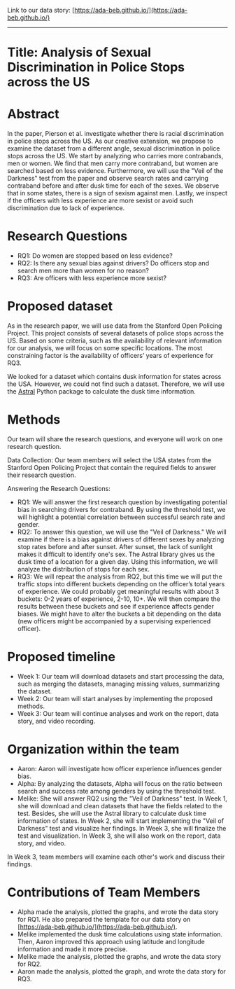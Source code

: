 Link to our data story: [https://ada-beb.github.io/](https://ada-beb.github.io/)

---

# Title: Analysis of Sexual Discrimination in Police Stops across the US
# Abstract
In the paper, Pierson et al. investigate whether there is racial discrimination in police stops across the US. As our creative extension, we propose to examine the dataset from a different angle, sexual discrimination in police stops across the US. We start by analyzing who carries more contrabands, men or women. We find that men carry more contraband, but women are searched based on less evidence. Furthermore, we will use the "Veil of the Darkness" test from the paper and observe search rates and carrying contraband before and after dusk time for each of the sexes. We observe that in some states, there is a sign of sexism against men. Lastly, we inspect if the officers with less experience are more sexist or avoid such discrimination due to lack of experience.

# Research Questions
- RQ1: Do women are stopped based on less evidence?
- RQ2: Is there any sexual bias against drivers? Do officers stop and search men more than women for no reason?
- RQ3: Are officers with less experience more sexist?

# Proposed dataset
As in the research paper, we will use data from the Stanford Open Policing Project. This project consists of several datasets of police stops across the US. Based on some criteria, such as the availability of relevant information for our analysis, we will focus on some specific locations. The most constraining factor is the availability of officers’ years of experience for RQ3.

We looked for a dataset which contains dusk information for states across the USA. However, we could not find such a dataset. Therefore, we will use the [Astral](https://astral.readthedocs.io/en/stable/index.html) Python package to calculate the dusk time information.

# Methods
Our team will share the research questions, and everyone will work on one research question.

Data Collection: Our team members will select the USA states from the Stanford Open Policing Project that contain the required fields to answer their research question.

Answering the Research Questions:
- RQ1: We will answer the first research question by investigating potential bias in searching drivers for contraband. By using the threshold test, we will highlight a potential correlation between successful search rate and gender.
- RQ2: To answer this question, we will use the "Veil of Darkness." We will examine if there is a bias against drivers of different sexes by analyzing stop rates before and after sunset. After sunset, the lack of sunlight makes it difficult to identify one's sex. The Astral library gives us the dusk time of a location for a given day. Using this information, we will analyze the distribution of stops for each sex.
- RQ3: We will repeat the analysis from RQ2, but this time we will put the traffic stops into different buckets depending on the officer’s total years of experience. We could probably get meaningful results with about 3 buckets: 0-2 years of experience, 2-10, 10+. We will then compare the results between these buckets and see if experience affects gender biases. We might have to alter the buckets a bit depending on the data (new officers might be accompanied by a supervising experienced officer).

# Proposed timeline
- Week 1: Our team will download datasets and start processing the data, such as merging the datasets, managing missing values, summarizing the dataset. 
- Week 2: Our team will start analyses by implementing the proposed methods.
- Week 3: Our team will continue analyses and work on the report, data story, and video recording.

# Organization within the team
- Aaron: Aaron will investigate how officer experience influences gender bias.
- Alpha: By analyzing the datasets, Alpha will focus on the ratio between search and success rate among genders by using the threshold test.
- Melike: She will answer RQ2 using the "Veil of Darkness" test. In Week 1, she will download and clean datasets that have the fields related to the test. Besides, she will use the Astral library to calculate dusk time information of states. In Week 2, she will start implementing the "Veil of Darkness" test and visualize her findings. In Week 3, she will finalize the test and visualization. In Week 3, she will also work on the report, data story, and video.

In Week 3, team members will examine each other's work and discuss their findings.

# Contributions of Team Members  
- Alpha made the analysis, plotted the graphs, and wrote the data story for RQ1. He also prepared the template for our data story on [https://ada-beb.github.io/](https://ada-beb.github.io/).  
- Melike implemented the dusk time calculations using state information. Then, Aaron improved this approach using latitude and longitude information and made it more precise.  
- Melike made the analysis, plotted the graphs, and wrote the data story for RQ2.  
- Aaron made the analysis, plotted the graph, and wrote the data story for RQ3.  
